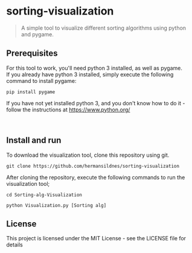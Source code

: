 # sorting-visualization
 > A simple tool to visualize different sorting algorithms using python and pygame.


## Prerequisites
For this tool to work, you'll need python 3 installed, as well as pygame. <br>
If you already have python 3 installed, simply execute the following command to install pygame:

```
pip install pygame
```

If you have not yet installed python 3, and you don't know how to do it - follow the instructions at https://www.python.org/

<br>

## Install and run
To download the visualization tool, clone this repository using git.
```
git clone https://github.com/hermansildnes/sorting-visualization
```
After cloning the repository, execute the following commands to run the visualization tool;
```
cd Sorting-alg-Visualization
```
```
python Visualization.py [Sorting alg]
```

## License
This project is licensed under the MIT License - see the LICENSE file for details
